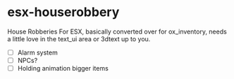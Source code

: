 # esx-houserobbery
House Robberies For ESX, basically converted over for ox_inventory, needs a little love in the text_ui area or 3dtext up to you.

- [ ] Alarm system
- [ ] NPCs?
- [ ] Holding animation bigger items
